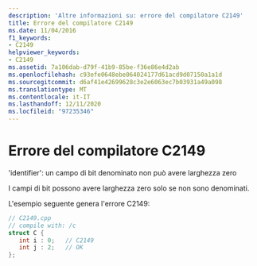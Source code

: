 ```yaml
---
description: 'Altre informazioni su: errore del compilatore C2149'
title: Errore del compilatore C2149
ms.date: 11/04/2016
f1_keywords:
- C2149
helpviewer_keywords:
- C2149
ms.assetid: 7a106dab-d79f-41b9-85be-f36e86e4d2ab
ms.openlocfilehash: c93efe0648ebe064024177d61acd9d07150a1a1d
ms.sourcegitcommit: d6af41e42699628c3e2e6063ec7b03931a49a098
ms.translationtype: MT
ms.contentlocale: it-IT
ms.lasthandoff: 12/11/2020
ms.locfileid: "97235346"
---
```

# <a name="compiler-error-c2149"></a>Errore del compilatore C2149

'identifier': un campo di bit denominato non può avere larghezza zero

I campi di bit possono avere larghezza zero solo se non sono denominati.

L'esempio seguente genera l'errore C2149:

```cpp
// C2149.cpp
// compile with: /c
struct C {
   int i : 0;   // C2149
   int j : 2;   // OK
};
```

